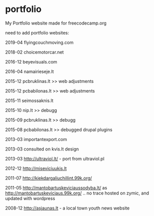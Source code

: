 # portfolio

My Portfolio website made for freecodecamp.org

need to add portfolio websites:

2019-04 flyingcouchmoving.com

2018-02 choicemotorcar.net

2016-12 beyevisuals.com

2016-04 namairieseje.lt

2015-12 pcbruklinas.lt >> web adjustments

2015-12 pcbabilonas.lt >> web adjustments

2015-11 seimossaknis.lt

2015-10 nip.lt >> debugg

2015-09 pcbruklinas.lt >> debugg

2015-08 pcbabilonas.lt >>  debugged drupal plugins

2013-03 importantexport.com

2013-03 consulted on kvis.lt design

2013-03 http://ultraviol.lt/ - port from ultraviol.pl

2012-12 http://miseviciuukis.lt

2011-07 http://kiekdargaliuchillint.99k.org/

2011-05 http://mantobartuskeviciaussodyba.lt/ as http://mantobartuskeviciaus.99k.org/ .. no trace hosted on zymic, and updated with wordpress

2008-12 http://asjaunas.lt - a local town youth news website





